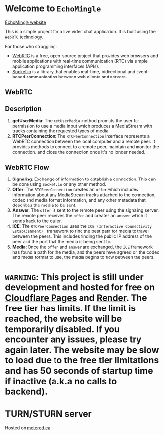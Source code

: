 # Welcome to `EchoMingle`

[EchoMingle website](https://echomingle.pages.dev)

This is a simple project for a live video chat application. It is built using the `WebRTC` technology.

For those who struggling:

- [WebRTC](https://webrtc.org/) is a free, open-source project that provides web browsers and mobile applications with real-time communication (RTC) via simple application programming interfaces (APIs).
- [Socket.io](https://socket.io/) is a library that enables real-time, bidirectional and event-based communication between web clients and servers.

## WebRTC

## Description

1. **getUserMedia**: The `getUserMedia` method prompts the user for permission to use a media input which produces a MediaStream with tracks containing the requested types of media.
2. **RTCPeerConnection**: The `RTCPeerConnection` interface represents a WebRTC connection between the local computer and a remote peer. It provides methods to connect to a remote peer, maintain and monitor the connection, and close the connection once it's no longer needed.

## WebRTC Flow

1. **Signaling**: Exchange of information to establish a connection. This can be done using `Socket.io` or any other method.
2. **Offer**: The `RTCPeerConnection` creates an `offer` which includes information about any MediaStream tracks attached to the connection, codec and media format information, and any other metadata that describes the media to be sent.
3. **Answer**: The `offer` is sent to the remote peer using the signaling server. The remote peer receives the `offer` and creates an `answer` which it sends back to the caller.
4. **ICE**: The `RTCPeerConnection` uses the `ICE (Interactive Connectivity Establishment) ` framework to find the best path for media to travel between the peers. This includes finding the public IP address of the peer and the port that the media is being sent to.
5. **Media**: Once the `offer` and `answer` are exchanged, the `ICE` framework has found a path for the media, and the peers have agreed on the codec and media format to use, the media begins to flow between the peers.

# `WARNING`: This project is still under development and hosted for free on [Cloudflare Pages](https://pages.cloudflare.com/) and [Render](https://render.com/). The free tier has limits. If the limit is reached, the website will be temporarily disabled. If you encounter any issues, please try again later. The website may be slow to load due to the free tier limitations and has 50 seconds of startup time if inactive (a.k.a no calls to backend).

# TURN/STURN server

Hosted on [metered.ca](https://www.metered.ca/)
